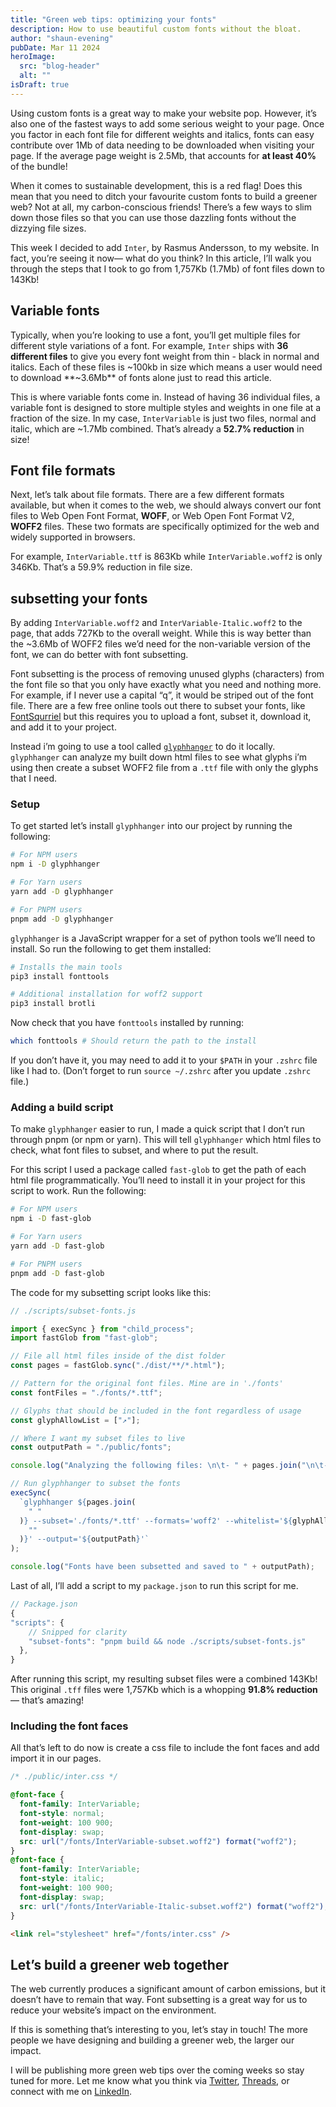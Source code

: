 ```yaml
---
title: "Green web tips: optimizing your fonts"
description: How to use beautiful custom fonts without the bloat.
author: "shaun-evening"
pubDate: Mar 11 2024
heroImage:
  src: "blog-header"
  alt: ""
isDraft: true
---
```


Using custom fonts is a great way to make your website pop. However, it’s also one of the fastest ways to add some serious weight to your page. Once you factor in each font file for different weights and italics, fonts can easy contribute over 1Mb of data needing to be downloaded when visiting your page. If the average page weight is 2.5Mb, that accounts for **at least 40%** of the bundle!

When it comes to sustainable development, this is a red flag! Does this mean that you need to ditch your favourite custom fonts to build a greener web? Not at all, my carbon-conscious friends! There’s a few ways to slim down those files so that you can use those dazzling fonts without the dizzying file sizes.

This week I decided to add `Inter`, by Rasmus Andersson, to my website. In fact, you’re seeing it now— what do you think? In this article, I’ll walk you through the steps that I took to go from 1,757Kb (1.7Mb) of font files down to 143Kb!

## Variable fonts

Typically, when you’re looking to use a font, you’ll get multiple files for different style variations of a font. For example, `Inter` ships with **36 different files** to give you every font weight from thin - black in normal and italics. Each of these files is ~100kb in size which means a user would need to download **~3.6Mb** of fonts alone just to read this article.

This is where variable fonts come in. Instead of having 36 individual files, a variable font is designed to store multiple styles and weights in one file at a fraction of the size. In my case, `InterVariable` is just two files, normal and italic, which are ~1.7Mb combined. That’s already a **52.7% reduction** in size!

## Font file formats

Next, let’s talk about file formats. There are a few different formats available, but when it comes to the web, we should always convert our font files to Web Open Font Format, **WOFF**, or Web Open Font Format V2, **WOFF2** files. These two formats are specifically optimized for the web and widely supported in browsers.

For example, `InterVariable.ttf` is 863Kb while `InterVariable.woff2` is only 346Kb. That’s a 59.9% reduction in file size.

## subsetting your fonts

By adding `InterVariable.woff2` and `InterVariable-Italic.woff2` to the page, that adds 727Kb to the overall weight. While this is way better than the ~3.6Mb of WOFF2 files we’d need for the non-variable version of the font, we can do better with font subsetting.

Font subsetting is the process of removing unused glyphs (characters) from the font file so that you only have exactly what you need and nothing more. For example, if I never use a capital “q”, it would be striped out of the font file. There are a few free online tools out there to subset your fonts, like [FontSqurriel](https://www.fontsquirrel.com/tools/webfont-generator) but this requires you to upload a font, subset it, download it, and add it to your project.

Instead i’m going to use a tool called [`glyphhanger`](https://github.com/zachleat/glyphhanger) to do it locally. `glyphhanger` can analyze my built down html files to see what glyphs i’m using then create a subset WOFF2 file from a `.ttf` file with only the glyphs that I need.

### Setup

To get started let’s install `glyphhanger` into our project by running the following:

```bash
# For NPM users
npm i -D glyphhanger

# For Yarn users
yarn add -D glyphhanger

# For PNPM users
pnpm add -D glyphhanger
```

`glyphhanger` is a JavaScript wrapper for a set of python tools we’ll need to install. So run the following to get them installed:

```bash
# Installs the main tools
pip3 install fonttools

# Additional installation for woff2 support
pip3 install brotli
```

Now check that you have `fonttools` installed by running:

```bash
which fonttools # Should return the path to the install
```

If you don’t have it, you may need to add it to your `$PATH` in your `.zshrc` file like I had to. (Don’t forget to run `source ~/.zshrc` after you update `.zshrc` file.)

### Adding a build script

To make `glyphhanger` easier to run, I made a quick script that I don’t run through pnpm (or npm or yarn). This will tell `glyphhanger` which html files to check, what font files to subset, and where to put the result.

For this script I used a package called `fast-glob` to get the path of each html file programmatically. You’ll need to install it in your project for this script to work. Run the following:

```bash
# For NPM users
npm i -D fast-glob

# For Yarn users
yarn add -D fast-glob

# For PNPM users
pnpm add -D fast-glob
```

The code for my subsetting script looks like this:

```jsx
// ./scripts/subset-fonts.js

import { execSync } from "child_process";
import fastGlob from "fast-glob";

// File all html files inside of the dist folder
const pages = fastGlob.sync("./dist/**/*.html");

// Pattern for the original font files. Mine are in './fonts'
const fontFiles = "./fonts/*.ttf";

// Glyphs that should be included in the font regardless of usage
const glyphAllowList = ["↗"];

// Where I want my subset files to live
const outputPath = "./public/fonts";

console.log("Analyzing the following files: \n\t- " + pages.join("\n\t- "));

// Run glyphhanger to subset the fonts
execSync(
  `glyphhanger ${pages.join(
    " "
  )} --subset='./fonts/*.ttf' --formats='woff2' --whitelist='${glyphAllowList.join(
    ""
  )}' --output='${outputPath}'`
);

console.log("Fonts have been subsetted and saved to " + outputPath);
```

Last of all, I’ll add a script to my `package.json` to run this script for me.

```jsx
// Package.json
{
"scripts": {
    // Snipped for clarity
    "subset-fonts": "pnpm build && node ./scripts/subset-fonts.js"
  },
}
```

After running this script, my resulting subset files were a combined 143Kb! This original `.tff` files were 1,757Kb which is a whopping **91.8% reduction**— that’s amazing!

### Including the font faces

All that’s left to do now is create a css file to include the font faces and add import it in our pages.

```css
/* ./public/inter.css */

@font-face {
  font-family: InterVariable;
  font-style: normal;
  font-weight: 100 900;
  font-display: swap;
  src: url("/fonts/InterVariable-subset.woff2") format("woff2");
}
@font-face {
  font-family: InterVariable;
  font-style: italic;
  font-weight: 100 900;
  font-display: swap;
  src: url("/fonts/InterVariable-Italic-subset.woff2") format("woff2");
}
```

```html
<link rel="stylesheet" href="/fonts/inter.css" />
```

## Let’s build a greener web together

The web currently produces a significant amount of carbon emissions, but it doesn’t have to remain that way. Font subsetting is a great way for us to reduce your website’s impact on the environment.

If this is something that’s interesting to you, let’s stay in touch! The more people we have designing and building a greener web, the larger our impact.

I will be publishing more green web tips over the coming weeks so stay tuned for more. Let me know what you think via [Twitter](https://twitter.com/Integrayshaun), [Threads](https://www.threads.net/@shaunevening), or connect with me on [LinkedIn](https://www.linkedin.com/in/shaunevening/).
